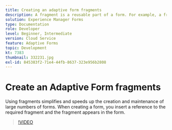 ```yaml
---
title: Creating an adaptive form fragments
description: A fragment is a reusable part of a form. For example, a fragment can include an address block or legal text.
solution: Experience Manager Forms
type: Documentation
role: Developer
level: Beginner, Intermediate
version: Cloud Service
feature: Adaptive Forms
topic: Development
kt: 7383
thumbnail: 332231.jpg
exl-id: 845383f2-71e4-44fb-8637-323e956b2808
---
```

# Create an Adaptive Form fragments

Using fragments simplifies and speeds up the creation and maintenance of large numbers of forms. When creating a form, you insert a reference to the required fragment and the fragment appears in the form.

>[!VIDEO](https://video.tv.adobe.com/v/332231?quality=12&learn=on)
